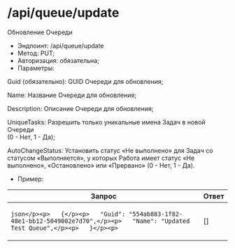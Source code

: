 # /api/queue/update

Обновление Очереди

* Эндпоинт: /api/queue/update &#x20;
* Метод: PUT;
* Авторизация: обязательна;
* Параметры:

Guid (обязательно): GUID Очереди для обновления;

Name: Название Очереди для обновления;

Description: Описание Очереди для обновления;

UniqueTasks: Разрешить только уникальные имена Задач в новой Очереди\
(0 - Нет, 1 - Да);

AutoChangeStatus: Установить статус «Не выполнено» для Задач со статусом «Выполняется», у которых Работа имеет статус «Не выполнено», «Остановлено» или «Прервано» (0 - Нет, 1 - Да).

* Пример:

| Запрос                                                                                                                                            | Ответ                |
| ------------------------------------------------------------------------------------------------------------------------------------------------- | -------------------- |
| <p>```json</p><p>   {</p><p>   "Guid": "554ab883-1f82-48e1-bb12-5049002e7d70",</p><p>   "Name": "Updated Test Queue",</p><p>   }</p><p>   ```</p> | <p>  []</p><p>  </p> |
